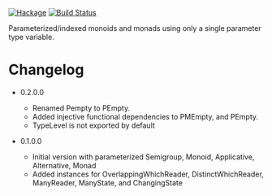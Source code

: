 [![Hackage](https://img.shields.io/hackage/v/parameterized.svg)](https://hackage.haskell.org/package/parameterized)
[![Build Status](https://secure.travis-ci.org/louispan/parameterized.png?branch=master)](http://travis-ci.org/louispan/parameterized)

Parameterized/indexed monoids and monads using only a single parameter type variable.

# Changelog

* 0.2.0.0
  - Renamed Pempty to PEmpty.
  - Added injective functional dependencies to PMEmpty, and PEmpty.
  - TypeLevel is not exported by default

* 0.1.0.0
  - Initial version with parameterized Semigroup, Monoid, Applicative, Alternative, Monad
  - Added instances for OverlappingWhichReader, DistinctWhichReader, ManyReader, ManyState, and ChangingState
